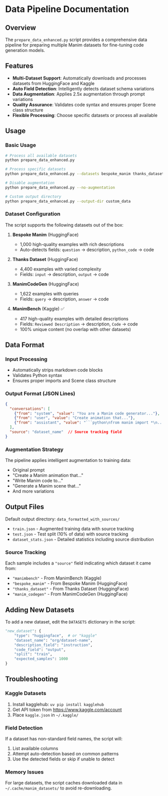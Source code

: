 # Data Pipeline Documentation

## Overview

The `prepare_data_enhanced.py` script provides a comprehensive data pipeline for preparing multiple Manim datasets for fine-tuning code generation models.

## Features

- **Multi-Dataset Support**: Automatically downloads and processes datasets from HuggingFace and Kaggle
- **Auto Field Detection**: Intelligently detects dataset schema variations
- **Data Augmentation**: Applies 2.5x augmentation through prompt variations
- **Quality Assurance**: Validates code syntax and ensures proper Scene class structure
- **Flexible Processing**: Choose specific datasets or process all available

## Usage

### Basic Usage
```bash
# Process all available datasets
python prepare_data_enhanced.py

# Process specific datasets
python prepare_data_enhanced.py --datasets bespoke_manim thanks_dataset

# Disable augmentation
python prepare_data_enhanced.py --no-augmentation

# Custom output directory
python prepare_data_enhanced.py --output-dir custom_data
```

### Dataset Configuration

The script supports the following datasets out of the box:

1. **Bespoke Manim** (HuggingFace)
   - 1,000 high-quality examples with rich descriptions
   - Auto-detects fields: `question` → description, `python_code` → code

2. **Thanks Dataset** (HuggingFace)
   - 4,400 examples with varied complexity
   - Fields: `input` → description, `output` → code

3. **ManimCodeGen** (HuggingFace)
   - 1,622 examples with queries
   - Fields: `query` → description, `answer` → code

4. **ManimBench** (Kaggle) ✅
   - 417 high-quality examples with detailed descriptions
   - Fields: `Reviewed Description` → description, `Code` → code
   - 100% unique content (no overlap with other datasets)

## Data Format

### Input Processing
- Automatically strips markdown code blocks
- Validates Python syntax
- Ensures proper imports and Scene class structure

### Output Format (JSON Lines)
```json
{
  "conversations": [
    {"from": "system", "value": "You are a Manim code generator..."},
    {"from": "user", "value": "Create animation that..."},
    {"from": "assistant", "value": "```python\nfrom manim import *\n...```"}
  ],
  "source": "dataset_name"  // Source tracking field
}
```

### Augmentation Strategy
The pipeline applies intelligent augmentation to training data:
- Original prompt
- "Create a Manim animation that..."
- "Write Manim code to..."
- "Generate a Manim scene that..."
- And more variations

## Output Files

Default output directory: `data_formatted_with_sources/`
- `train.json` - Augmented training data with source tracking
- `test.json` - Test split (10% of data) with source tracking
- `dataset_stats.json` - Detailed statistics including source distribution

### Source Tracking
Each sample includes a `"source"` field indicating which dataset it came from:
- `"manimbench"` - From ManimBench (Kaggle)
- `"bespoke_manim"` - From Bespoke Manim (HuggingFace)
- `"thanks_dataset"` - From Thanks Dataset (HuggingFace)
- `"manim_codegen"` - From ManimCodeGen (HuggingFace)

## Adding New Datasets

To add a new dataset, edit the `DATASETS` dictionary in the script:

```python
"new_dataset": {
    "type": "huggingface",  # or "kaggle"
    "dataset_name": "org/dataset-name",
    "description_field": "instruction",
    "code_field": "output",
    "split": "train",
    "expected_samples": 1000
}
```

## Troubleshooting

### Kaggle Datasets
1. Install kagglehub: `uv pip install kagglehub`
2. Get API token from https://www.kaggle.com/account
3. Place `kaggle.json` in `~/.kaggle/`

### Field Detection
If a dataset has non-standard field names, the script will:
1. List available columns
2. Attempt auto-detection based on common patterns
3. Use the detected fields or skip if unable to detect

### Memory Issues
For large datasets, the script caches downloaded data in `~/.cache/manim_datasets/` to avoid re-downloading.